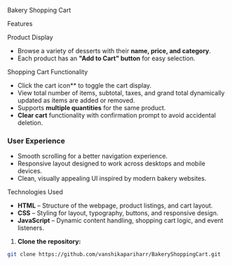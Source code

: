 Bakery Shopping Cart

Features

Product Display
- Browse a variety of desserts with their **name, price, and category**.
- Each product has an **"Add to Cart" button** for easy selection.

Shopping Cart Functionality
- Click the cart icon** to toggle the cart display.
- View total number of items, subtotal, taxes, and grand total dynamically updated as items are added or removed.
- Supports **multiple quantities** for the same product.
- **Clear cart** functionality with confirmation prompt to avoid accidental deletion.

### User Experience
- Smooth scrolling for a better navigation experience.
- Responsive layout designed to work across desktops and mobile devices.
- Clean, visually appealing UI inspired by modern bakery websites.

Technologies Used

- **HTML** – Structure of the webpage, product listings, and cart layout.
- **CSS** – Styling for layout, typography, buttons, and responsive design.
- **JavaScript** – Dynamic content handling, shopping cart logic, and event listeners.

1. **Clone the repository:**
```bash
git clone https://github.com/vanshikapariharr/BakeryShoppingCart.git

